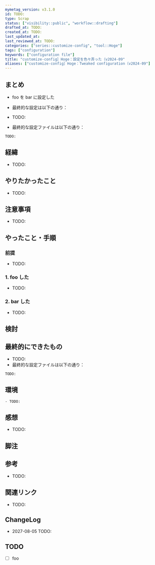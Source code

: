 ```yaml
---
mymetag_version: v3.1.0
id: TODO:
type: Scrap
status: ["visibility::public", "workflow::drafting"]
drafted_at: TODO:
created_at: TODO:
last_updated_at:
last_reviewed_at: TODO:
categories: ["series::customize-config", "tool::Hoge"]
tags: ["configuration"]
keywords: ["configuration file"]
title: "customize-config］Hoge：設定を色々弄った（v2024-09"
aliases: ["customize-config］Hoge：Tweaked configuration（v2024-09"]
---
```


## まとめ

- foo を bar に設定した
- 最終的な設定は以下の通り：

- TODO:
- 最終的な設定ファイルは以下の通り：

```toml?
TODO:
```

## 経緯

- TODO:

## やりたかったこと

- TODO:

## 注意事項

- TODO:

## やったこと・手順

### 前提

- TODO:

### 1. foo した

- TODO:

### 2. bar した

- TODO:

## 検討

## 最終的にできたもの

- TODO:
- 最終的な設定ファイルは以下の通り：

```toml?
TODO:
```

## 環境

```console
- TODO:
```

## 感想

- TODO:

## 脚注

[^1]: foobarbaz

## 参考

- TODO:

## 関連リンク

- TODO:

## ChangeLog

- 2027-08-05 TODO:

## TODO

- [ ] foo

